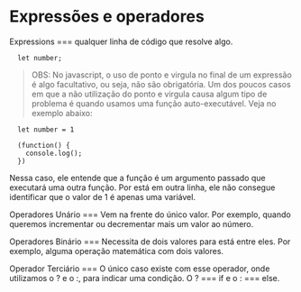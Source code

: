 # Expressões e operadores

Expressions === qualquer linha de código que resolve algo.

```JS
  let number;
```

> OBS:  No javascript, o uso de ponto e virgula no final de um expressão é algo facultativo, ou seja, não são obrigatória. Um dos poucos casos em que a não utilização do ponto e virgula causa algum tipo de problema é quando usamos uma função auto-executável. Veja no exemplo abaixo:

```JS
  let number = 1

  (function() {
    console.log();
  })
```

Nessa caso, ele entende que a função é um argumento passado que executará uma outra função. Por está em outra linha, ele não consegue identificar que o valor de 1 é apenas uma variável.

Operadores Unário === Vem na frente do único valor. Por exemplo, quando queremos incrementar ou decrementar mais um valor ao número.

Operadores Binário === Necessita de dois valores para está entre eles. Por exemplo, alguma operação matemática com dois valores.

Operador Terciário === O único caso existe com esse operador, onde utilizamos o ? e o :, para indicar uma condição. O ? === if e o : === else.